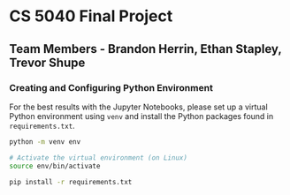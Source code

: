 # CS 5040 Final Project
## Team Members - Brandon Herrin, Ethan Stapley, Trevor Shupe

### Creating and Configuring Python Environment
For the best results with the Jupyter Notebooks, please set up a virtual Python environment using `venv` and install the Python packages found in `requirements.txt`.

```bash
python -m venv env

# Activate the virtual environment (on Linux)
source env/bin/activate

pip install -r requirements.txt
```